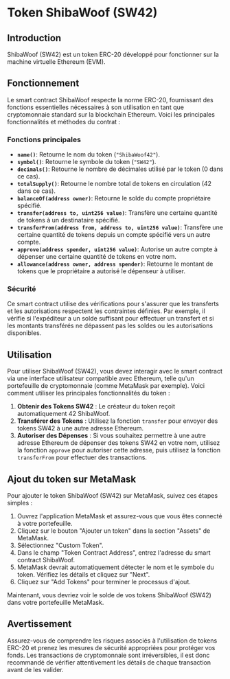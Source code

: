 # Token ShibaWoof (SW42)

## Introduction

ShibaWoof (SW42) est un token ERC-20 développé pour fonctionner sur la machine virtuelle Ethereum (EVM).

## Fonctionnement

Le smart contract ShibaWoof respecte la norme ERC-20, fournissant des fonctions essentielles nécessaires à son utilisation en tant que cryptomonnaie standard sur la blockchain Ethereum. Voici les principales fonctionnalités et méthodes du contrat :

### Fonctions principales

- **`name()`**: Retourne le nom du token (`"ShibaWoof42"`).
- **`symbol()`**: Retourne le symbole du token (`"SW42"`).
- **`decimals()`**: Retourne le nombre de décimales utilisé par le token (0 dans ce cas).
- **`totalSupply()`**: Retourne le nombre total de tokens en circulation (42 dans ce cas).
- **`balanceOf(address owner)`**: Retourne le solde du compte propriétaire spécifié.
- **`transfer(address to, uint256 value)`**: Transfère une certaine quantité de tokens à un destinataire spécifié.
- **`transferFrom(address from, address to, uint256 value)`**: Transfère une certaine quantité de tokens depuis un compte spécifié vers un autre compte.
- **`approve(address spender, uint256 value)`**: Autorise un autre compte à dépenser une certaine quantité de tokens en votre nom.
- **`allowance(address owner, address spender)`**: Retourne le montant de tokens que le propriétaire a autorisé le dépenseur à utiliser.

### Sécurité

Ce smart contract utilise des vérifications pour s'assurer que les transferts et les autorisations respectent les contraintes définies. Par exemple, il vérifie si l'expéditeur a un solde suffisant pour effectuer un transfert et si les montants transférés ne dépassent pas les soldes ou les autorisations disponibles.

## Utilisation

Pour utiliser ShibaWoof (SW42), vous devez interagir avec le smart contract via une interface utilisateur compatible avec Ethereum, telle qu'un portefeuille de cryptomonnaie (comme MetaMask par exemple). Voici comment utiliser les principales fonctionnalités du token :

1. **Obtenir des Tokens SW42** : Le créateur du token reçoit automatiquement 42 ShibaWoof.
2. **Transférer des Tokens** : Utilisez la fonction `transfer` pour envoyer des tokens SW42 à une autre adresse Ethereum.
3. **Autoriser des Dépenses** : Si vous souhaitez permettre à une autre adresse Ethereum de dépenser des tokens SW42 en votre nom, utilisez la fonction `approve` pour autoriser cette adresse, puis utilisez la fonction `transferFrom` pour effectuer des transactions.

## Ajout du token sur MetaMask

Pour ajouter le token ShibaWoof (SW42) sur MetaMask, suivez ces étapes simples :

1. Ouvrez l'application MetaMask et assurez-vous que vous êtes connecté à votre portefeuille.
2. Cliquez sur le bouton "Ajouter un token" dans la section "Assets" de MetaMask.
3. Sélectionnez "Custom Token".
4. Dans le champ "Token Contract Address", entrez l'adresse du smart contract ShibaWoof.
5. MetaMask devrait automatiquement détecter le nom et le symbole du token. Vérifiez les détails et cliquez sur "Next".
6. Cliquez sur "Add Tokens" pour terminer le processus d'ajout.

Maintenant, vous devriez voir le solde de vos tokens ShibaWoof (SW42) dans votre portefeuille MetaMask.

## Avertissement

Assurez-vous de comprendre les risques associés à l'utilisation de tokens ERC-20 et prenez les mesures de sécurité appropriées pour protéger vos fonds. Les transactions de cryptomonnaie sont irréversibles, il est donc recommandé de vérifier attentivement les détails de chaque transaction avant de les valider.